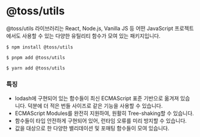 # @toss/utils

@toss/utils 라이브러리는 React, Node.js, Vanilla JS 등 어떤 JavaScript 프로젝트에서도 사용할 수 있는 다양한 유틸리티 함수가 모여 있는 패키지입니다.

```shell
$ npm install @toss/utils
```

```shell
$ pnpm add @toss/utils
```

```shell
$ yarn add @toss/utils
```

### 특징

- lodash에 구현되어 있는 함수들이 최신 ECMAScript 표준 기반으로 옮겨져 있습니다. 덕분에 더 적은 번들 사이즈로 같은 기능을 사용할 수 있습니다.
- ECMAScript Modules를 완전히 지원하여, 원활히 Tree-shaking할 수 있습니다.
- 함수들이 타입 안전하게 구현되어 있어, 런타임 오류를 미리 방지할 수 있습니다.
- 값을 대상으로 한 다양한 밸리데이션 및 포매팅 함수들이 모여 있습니다.
